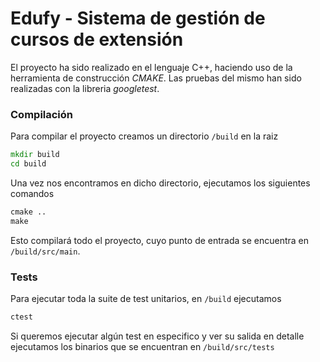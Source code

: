 # Edufy - Sistema de gestión de cursos de extensión

El proyecto ha sido realizado en el lenguaje C++, haciendo uso de la herramienta de construcción <i>CMAKE</i>. Las pruebas del mismo han sido realizadas con la libreria <i>googletest</i>.

### Compilación
Para compilar el proyecto creamos un directorio `/build` en la raiz
```cmd
mkdir build
cd build
```
Una vez nos encontramos en dicho directorio, ejecutamos los siguientes comandos
```cmd
cmake ..
make
```

Esto compilará todo el proyecto, cuyo punto de entrada se encuentra en `/build/src/main`.

### Tests
Para ejecutar toda la suite de test unitarios, en `/build` ejecutamos
```cmd
ctest
```
Si queremos ejecutar algún test en especifico y ver su salida en detalle ejecutamos los binarios que se encuentran en `/build/src/tests`
